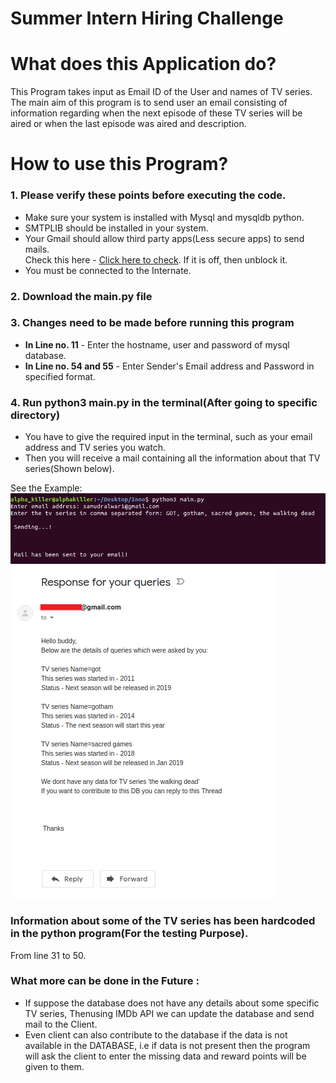 # Summer Intern Hiring Challenge

##
# What does this Application do?
This Program takes input as Email ID of the User and names of TV series.<br/>
The main aim of this program is to send user an email consisting of information regarding when the next episode of these TV series will be aired or when the last episode was aired and description.<br/>

##

# How to use this Program?

### 1. Please verify these points before executing the code.
  * Make sure your system is installed with Mysql and mysqldb python.
  * SMTPLIB should be installed in your system.
  * Your Gmail should allow third party apps(Less secure apps) to send mails.<br/>
  Check this here - [Click here to check](https://www.google.com/settings/security/lesssecureapps). If it is off, then unblock it.
  * You must be connected to the Internate.
  
### 2. Download the main.py file <br/>

### 3. Changes need to be made before running this program
  * <b>In Line no. 11</b> - Enter the hostname, user and password of mysql database. <br/>
  * <b>In Line no. 54 and 55</b> - Enter Sender's Email address and Password in specified format. <br/>
  
### 4. Run python3 main.py in the terminal(After going to specific directory)
  * You have to give the required input in the terminal, such as your email address and TV series you watch.
  * Then you will receive a mail containing all the information about that TV series(Shown below).
  
  See the Example:
  ![Terminal Screenshot](Terminal_SS.png)
  ![Mail Screenshot](Mail_SS.png)
  
  
### Information about some of the TV series has been hardcoded in the python program(For the testing Purpose).
From line 31 to 50.

### What more can be done in the Future : 
  * If suppose the database does not have any details about some specific TV series, Thenusing IMDb API we can update the database and send mail to the Client.
  * Even client can also contribute to the database if the data is not available in the DATABASE, i.e if data is not present then the program will ask the client to enter the missing data and reward points will be given to them.

